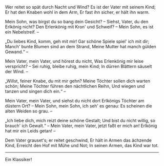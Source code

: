 Wer reitet so spät durch Nacht und Wind?
Es ist der Vater mit seinem Kind;
Er hat den Knaben wohl in dem Arm,
Er fast ihn sicher, er hält ihn warm.

Mein Sohn, was birgst du so bang dein Gesicht? –
Siehst, Vater, du den Erlkönig nicht?
Den Erlenkönig mit Kron' und Schweif? –
Mein Sohn, es ist ein Nebelstreif. –

„Du liebes Kind, komm, geh mit mir!
Gar schöne Spiele spiel' ich mit dir;
Manch' bunte Blumen sind an dem Strand,
Meine Mutter hat manch gülden Gewand.“ –

Mein Vater, mein Vater, und hörest du nicht,
Was Erlenkönig mir leise verspricht? –
Sei ruhig, bleibe ruhig, mein Kind;
In dürren Blättern säuselt der Wind. –

„Willst, feiner Knabe, du mit mir gehn?
Meine Töchter sollen dich warten schön;
Meine Töchter führen den nächtlichen Reihn,
Und wiegen und tanzen und singen dich ein.“ –

Mein Vater, mein Vater, und siehst du nicht dort
Erlkönigs Töchter am düstern Ort? –
Mein Sohn, mein Sohn, ich seh' es genau:
Es scheinen die alten Weiden so grau. –

„Ich liebe dich, mich reizt deine schöne Gestalt;
Und bist du nicht willig, so brauch' ich Gewalt.“ –
Mein Vater, mein Vater, jetzt faßt er mich an!
Erlkönig hat mir ein Leids getan! –

Dem Vater grauset's; er reitet geschwind,
Er hält in Armen das ächzende Kind,
Erreicht den Hof mit Mühe und Not;
In seinen Armen, das Kind war tot.

---

Ein Klassiker!
